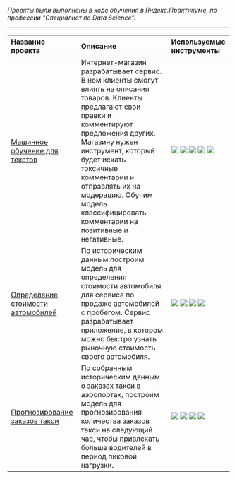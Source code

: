 *Проекты были выполнены в ходе обучения в Яндекс.Практикуме, по профессии "Специалист по Data Science".*

---

| Название проекта | Описание | Используемые инструменты | 
| :---------------------- | :---------------------- | :---------------------- |
| [Машинное обучение для текстов](ML_for_texts) | Интернет-магазин разрабатывает сервис. В нем клиенты смогут влиять на описания товаров. Клиенты предлагают свои правки и комментируют предложения других. Магазину нужен инструмент, который будет искать токсичные комментарии и отправлять их на модерацию. Обучим модель классифицировать комментарии на позитивные и негативные. | ![](https://img.shields.io/badge/-Python-000000?style=for-the-badge&logo=python) ![](https://img.shields.io/badge/-Pandas-000000?style=for-the-badge&logo=Pandas) ![](https://img.shields.io/badge/-BERT-000000?style=for-the-badge) ![](https://img.shields.io/badge/-tf--idf-000000?style=for-the-badge) ![](https://img.shields.io/badge/-nltk-000000?style=for-the-badge) |
| [Определение стоимости автомобилей](car_price_prediction) | По историческим данным построим модель для определения стоимости автомобиля для сервиса по продаже автомобилей с пробегом. Сервис разрабатывает приложение, в котором можно быстро узнать рыночную стоимость своего автомобиля. | ![](https://img.shields.io/badge/-Python-000000?style=for-the-badge&logo=python) ![](https://img.shields.io/badge/-Pandas-000000?style=for-the-badge&logo=Pandas) ![](https://img.shields.io/badge/-catboost-000000?style=for-the-badge&logo=catboost) ![](https://img.shields.io/badge/-lightgbm-000000?style=for-the-badge&logo=lightgbm) |
| [Прогнозирование заказов такси](forecasting_taxi_orders) | По собранным историческим данным о заказах такси в аэропортах, построим модель для прогнозирования количества заказов такси на следующий час, чтобы привлекать больше водителей в период пиковой нагрузки. | ![](https://img.shields.io/badge/-Python-000000?style=for-the-badge&logo=python) ![](https://img.shields.io/badge/-Pandas-000000?style=for-the-badge&logo=Pandas) ![](https://img.shields.io/badge/-Scikit--learn-000000?style=for-the-badge&logo=Scikit--learn) ![](https://img.shields.io/badge/-statsmodels-000000?style=for-the-badge&logo=statsmodels) |
